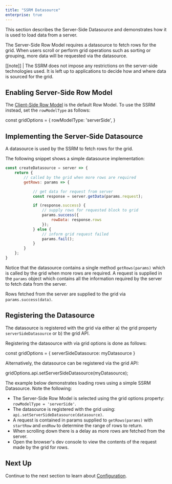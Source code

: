 ```yaml
---
title: "SSRM Datasource"
enterprise: true
---
```


This section describes the Server-Side Datasource and demonstrates how it is used to load data from a server.

The Server-Side Row Model requires a datasource to fetch rows for the grid. When users scroll or perform grid operations
such as sorting or grouping, more data will be requested via the datasource.

[[note]]
| The SSRM does not impose any restrictions on the server-side technologies used. It is left up to applications to decide how and where data is sourced for the grid.

## Enabling Server-Side Row Model

The [Client-Side Row Model](/client-side-model/) is the default Row Model. To use the SSRM instead, set the `rowModelType` as follows:

<snippet>
const gridOptions = {
    rowModelType: 'serverSide',
}
</snippet>

## Implementing the Server-Side Datasource

A datasource is used by the SSRM to fetch rows for the grid. 

<interface-documentation interfaceName='IServerSideDatasource' ></interface-documentation>

The following snippet shows a simple datasource implementation:

```js
const createDatasource = server => {
    return {
        // called by the grid when more rows are required
        getRows: params => {

            // get data for request from server
            const response = server.getData(params.request);

            if (response.success) {
                // supply rows for requested block to grid
                params.success({
                    rowData: response.rows
                });
            } else {
                // inform grid request failed
                params.fail();
            }
        }
    };
}
```

Notice that the datasource contains a single method `getRows(params)` which is called by the grid when more rows are 
required. A request is supplied in the `params` object which contains all the information required by the server to
fetch data from the server.

Rows fetched from the server are supplied to the grid via `params.success(data)`.

## Registering the Datasource

The datasource is registered with the grid via either a) the grid property `serverSideDatasource` or b) the grid API.

Registering the datasource with via grid options is done as follows:

<snippet>
const gridOptions = {
    serverSideDatasource: myDatasource
}
</snippet>

Alternatively, the datasource can be registered via the grid API:

<snippet>
gridOptions.api.setServerSideDatasource(myDatasource);
</snippet>

The example below demonstrates loading rows using a simple SSRM Datasource. Note the following:

- The Server-Side Row Model is selected using the grid options property: `rowModelType = 'serverSide'`.
- The datasource is registered with the grid using: `api.setServerSideDatasource(datasource)`.
- A request is contained in params supplied to `getRows(params)` with `startRow` and `endRow` to determine the range of rows to return.
- When scrolling down there is a delay as more rows are fetched from the server.
- Open the browser's dev console to view the contents of the request made by the grid for rows.

<grid-example title='Simple Server-Side Datasource' name='simple' type='generated' options='{ "enterprise": true, "modules": ["serverside", "menu", "columnpanel"] }'></grid-example>

## Next Up

Continue to the next section to learn about [Configuration](/server-side-model-configuration/).
